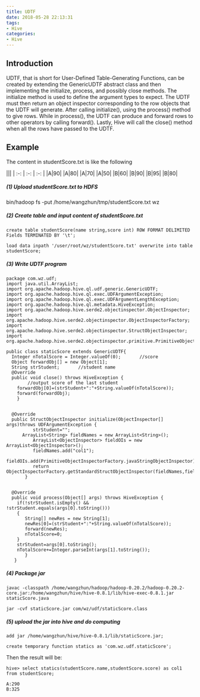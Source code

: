```yaml
---
title: UDTF
date: 2018-05-28 22:13:31
tags:
- Hive
categories:
- Hive
---
```


## Introduction

UDTF, that is short for User-Defined Table-Generating Functions, can be created by extending the GenericUDTF abstract class and then implementing the initialize, process, and possibly close methods. The initialize method is used to define the argument types to expect. The UDTF must then return an object inspector corresponding to the row objects that the UDTF will generate. After calling  initialize(), using the process() method to give rows. While in process(), the UDTF can produce and forward rows to other operators by calling forward(). Lastly, Hive will call the close() method when all the rows have passed to the UDTF.

## Example
The content in studentScore.txt is like the following

|||
| :-: | :-: | :-: | 
|A|90|
|A|80|
|A|70|
|A|50|
|B|60|
|B|90|
|B|95|
|B|80|

##### (1) Upload studentScore.txt to HDFS
bin/hadoop fs -put /home/wangzhun/tmp/studentScore.txt wz

##### (2) Create table and input content of studentScore.txt

 	create table studentScore(name string,score int) ROW FORMAT DELIMITED Fields TERMINATED BY '\t';

    load data inpath '/user/root/wz/studentScore.txt' overwrite into table studentScore;

##### (3) Write UDTF program


	package com.wz.udf;  
	import java.util.ArrayList;  
	import org.apache.hadoop.hive.ql.udf.generic.GenericUDTF;  
	import org.apache.hadoop.hive.ql.exec.UDFArgumentException;  
	import org.apache.hadoop.hive.ql.exec.UDFArgumentLengthException;  
	import org.apache.hadoop.hive.ql.metadata.HiveException;  
	import org.apache.hadoop.hive.serde2.objectinspector.ObjectInspector;  
	import org.apache.hadoop.hive.serde2.objectinspector.ObjectInspectorFactory;  
	import org.apache.hadoop.hive.serde2.objectinspector.StructObjectInspector;  
	import org.apache.hadoop.hive.serde2.objectinspector.primitive.PrimitiveObjectInspectorFactory;  
	  
	public class staticScore extends GenericUDTF{  
	  Integer nTotalScore = Integer.valueOf(0);       //score  
	  Object forwardObj[] = new Object[1];  
	  String strStudent;       //student name  
	  @Override  
	  public void close() throws HiveException {    
	        //output score of the last student  
	    forwardObj[0]=(strStudent+":"+String.valueOf(nTotalScore));  
	    forward(forwardObj);  
	    }  
	  
	    
	  @Override  
	  public StructObjectInspector initialize(ObjectInspector[] args)throws UDFArgumentException {  
	          strStudent="";  
	      ArrayList<String> fieldNames = new ArrayList<String>();  
	          ArrayList<ObjectInspector> fieldOIs = new ArrayList<ObjectInspector>();  
	          fieldNames.add("col1");  
	          fieldOIs.add(PrimitiveObjectInspectorFactory.javaStringObjectInspector);  
	          return ObjectInspectorFactory.getStandardStructObjectInspector(fieldNames,fieldOIs);  
	       }  
	  
	  
	  @Override  
	  public void process(Object[] args) throws HiveException {  
	    if(!strStudent.isEmpty() && !strStudent.equals(args[0].toString()))  
	    {  
	       String[] newRes = new String[1];  
	       newRes[0]=(strStudent+":"+String.valueOf(nTotalScore));  
	       forward(newRes);  
	       nTotalScore=0;  
	    }     
	    strStudent=args[0].toString();  
	    nTotalScore+=Integer.parseInt(args[1].toString());  
	       }  
	   }  
             
##### (4) Package jar

	javac -classpath /home/wangzhun/hadoop/hadoop-0.20.2/hadoop-0.20.2-core.jar:/home/wangzhun/hive/hive-0.8.1/lib/hive-exec-0.8.1.jar staticScore.java

    jar -cvf staticScore.jar com/wz/udf/staticScore.class

##### (5) upload the jar into hive and do computing



    add jar /home/wangzhun/hive/hive-0.8.1/lib/staticScore.jar;
 
	create temporary function statics as 'com.wz.udf.staticScore';

Then the result will be:
 
	hive> select statics(studentScore.name,studentScore.score) as col1 from studentScore;  
	
	A:290  
	B:325     